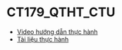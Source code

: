 # CT179_QTHT_CTU
- [Video hướng dẫn thực hành](https://www.youtube.com/watch?v=MgrW8zeh02E&list=PLzRk5NAIttegP-XiUhmkcRpXdthSjq6Gc)
- [Tài liệu thực hành](https://github.com/BuiTranNgocLy/CT179_QTHT_CTU/tree/main/Tai_Lieu_Thuc_Hanh)
